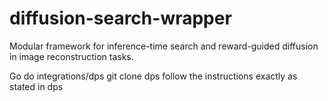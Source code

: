 # diffusion-search-wrapper
Modular framework for inference-time search and reward-guided diffusion in image reconstruction tasks.

Go do integrations/dps
git clone dps
follow  the instructions exactly as stated in dps
